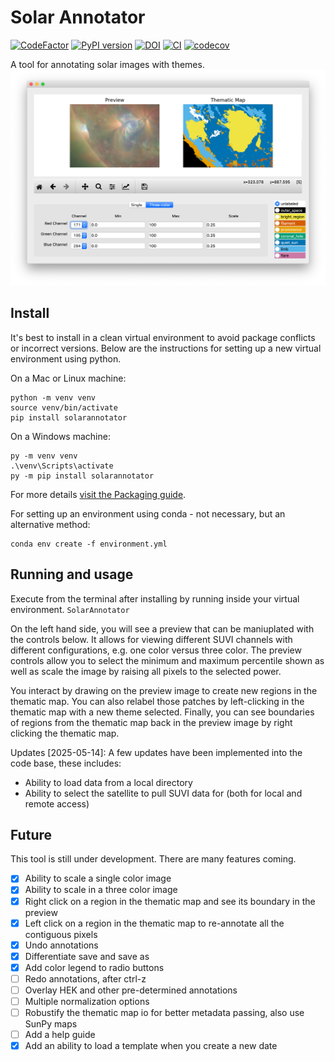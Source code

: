 # Solar Annotator
[![CodeFactor](https://www.codefactor.io/repository/github/jmbhughes/solarannotator/badge)](https://www.codefactor.io/repository/github/jmbhughes/solarannotator)
[![PyPI version](https://badge.fury.io/py/solarannotator.svg)](https://badge.fury.io/py/solarannotator)
[![DOI](https://zenodo.org/badge/286337290.svg)](https://zenodo.org/badge/latestdoi/286337290)
[![CI](https://github.com/jmbhughes/solarannotator/actions/workflows/ci.yaml/badge.svg?event=pull_request)](https://github.com/jmbhughes/solarannotator/actions/workflows/ci.yaml)
[![codecov](https://codecov.io/gh/jmbhughes/solarannotator/graph/badge.svg?token=3YGLITGX6L)](https://codecov.io/gh/jmbhughes/solarannotator)

A tool for annotating solar images with themes. 
![](screenshot.png)

## Install
It's best to install in a clean virtual environment to avoid package conflicts or incorrect versions. Below are the instructions for setting up a new virtual environment using python.

On a Mac or Linux machine:
```
python -m venv venv
source venv/bin/activate
pip install solarannotator
```

On a Windows machine:
```
py -m venv venv
.\venv\Scripts\activate
py -m pip install solarannotator
```

For more details [visit the Packaging guide](https://packaging.python.org/en/latest/guides/installing-using-pip-and-virtual-environments/#creating-a-virtual-environment).


For setting up an environment using conda - not necessary, but an alternative method:
```
conda env create -f environment.yml
```

## Running and usage
Execute from the terminal after installing by running inside your virtual environment.
```SolarAnnotator```

On the left hand side, you will see a preview that can be maniuplated with the controls below. 
It allows for viewing different SUVI channels with different configurations, e.g. one color versus three color. 
The preview controls allow you to select the minimum and maximum percentile shown as well as scale
the image by raising all pixels to the selected power.

You interact by drawing on the preview image to create new regions in the thematic map. You can also
relabel those patches by left-clicking in the thematic map with a new theme selected. Finally, you can see
boundaries of regions from the thematic map back in the preview image by right clicking the thematic map. 

Updates [2025-05-14]:
A few updates have been implemented into the code base, these includes: 

 - Ability to load data from a local directory 
 - Ability to select the satellite to pull SUVI data for (both for local and remote access)

## Future
This tool is still under development. There are many features coming. 
- [x] Ability to scale a single color image
- [x] Ability to scale in a three color image   
- [x] Right click on a region in the thematic map and see its boundary in the preview
- [x] Left click on a region in the thematic map to re-annotate all the contiguous pixels
- [x] Undo annotations
- [x] Differentiate save and save as
- [x] Add color legend to radio buttons
- [ ] Redo annotations, after ctrl-z
- [ ] Overlay HEK and other pre-determined annotations
- [ ] Multiple normalization options
- [ ] Robustify the thematic map io for better metadata passing, also use SunPy maps
- [ ] Add a help guide
- [x] Add an ability to load a template when you create a new date
